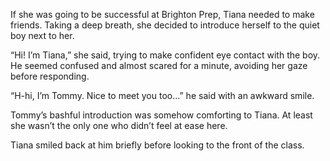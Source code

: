 If she was going to be successful at Brighton Prep, Tiana needed to make friends. Taking a deep breath, she decided to introduce herself to the quiet boy next to her. 

“Hi! I’m Tiana,” she said, trying to make confident eye contact with the boy. He seemed confused and almost scared for a minute, avoiding her gaze before responding.

“H-hi, I’m Tommy. Nice to meet you too…” he said with an awkward smile. 

Tommy’s bashful introduction was somehow comforting to Tiana. At least she wasn’t the only one who didn’t feel at ease here. 

Tiana smiled back at him briefly before looking to the front of the class. 
